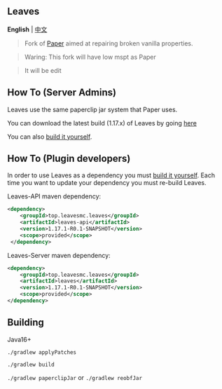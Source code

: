 Leaves
--------

**English** | [中文](https://github.com/LeavesMC/Leaves/blob/master/README_cn.md)

> Fork of [Paper](https://github.com/PaperMC/Paper) aimed at repairing broken vanilla properties.

> Waring: This fork will have low mspt as Paper

> It will be edit

## How To (Server Admins)
Leaves use the same paperclip jar system that Paper uses.

You can download the latest build (1.17.x) of Leaves by going [here](null)

You can also [build it yourself](https://github.com/LeavesMC/Leaves#building).

## How To (Plugin developers)
In order to use Leaves as a dependency you must [build it yourself](https://github.com/LeavesMC/Leaves#building).
Each time you want to update your dependency you must re-build Leaves.

Leaves-API maven dependency:
```xml
<dependency>
    <groupId>top.leavesmc.leaves</groupId>
    <artifactId>leaves-api</artifactId>
    <version>1.17.1-R0.1-SNAPSHOT</version>
    <scope>provided</scope>
 </dependency>
 ```

Leaves-Server maven dependency:
```xml
<dependency>
    <groupId>top.leavesmc.leaves</groupId>
    <artifactId>leaves</artifactId>
    <version>1.17.1-R0.1-SNAPSHOT</version>
    <scope>provided</scope>
</dependency>
```

## Building
Java16+

`./gradlew applyPatches`

`./gradlew build`

`./gradlew paperclipJar` or `./gradlew reobfJar`
